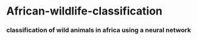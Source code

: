 # African-wildlife-classification
### classification of wild animals in africa using a neural network
